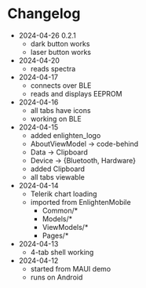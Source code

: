 # Changelog

- 2024-04-26 0.2.1
    - dark button works
    - laser button works
- 2024-04-20
    - reads spectra
- 2024-04-17
    - connects over BLE
    - reads and displays EEPROM
- 2024-04-16
    - all tabs have icons
    - working on BLE
- 2024-04-15
    - added enlighten_logo
    - AboutViewModel -> code-behind
    - Data -> Clipboard
    - Device -> {Bluetooth, Hardware}
    - added Clipboard
    - all tabs viewable
- 2024-04-14 
    - Telerik chart loading
    - imported from EnlightenMobile
        - Common/*
        - Models/*
        - ViewModels/*
        - Pages/*
- 2024-04-13
    - 4-tab shell working
- 2024-04-12
    - started from MAUI demo
    - runs on Android
